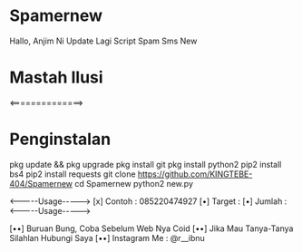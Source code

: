 # Spamernew
Hallo, Anjim Ni Update Lagi Script Spam Sms New

# Mastah Ilusi
<==============>
# Penginstalan

pkg update && pkg upgrade
pkg install git
pkg install python2
pip2 install bs4
pip2 install requests
git clone https://github.com/KINGTEBE-404/Spamernew
cd Spamernew
python2 new.py

<-----Usage----->
[x] Contoh : 085220474927
[•] Target : 
[•] Jumlah : 
<-----Usage----->

[••] Buruan Bung, Coba Sebelum Web Nya Coid
[••] Jika Mau Tanya-Tanya Silahlan Hubungi Saya
[••] Instagram Me : @r__ibnu

